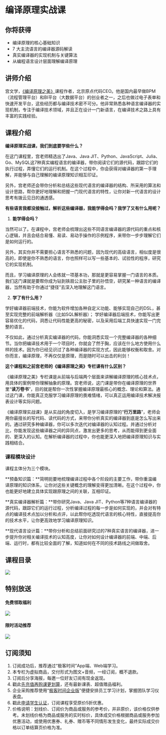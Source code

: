 # 编译原理实战课

## 你将获得

*   编译原理的核心基础知识
*   7 大主流语言的编译器源码解读
*   真实编译器的实现机制与关键算法
*   从编程语言设计层面理解编译原理

  

## 讲师介绍

宫文学，[《编译原理之美》](https://time.geekbang.org/column/intro/219?utm_term=zeusJSBTL&utm_source=app&utm_medium=geektime&utm_campaign=219-end&utm_content=zhuanlanxiangqingye0601)课程作者，北京原点代码CEO。他是国内最早做BPM（流程管理平台）和BI平台（大数据平台）的创业者之一，之后也做过电子表单和快速开发平台，这些经历都与编译技术密不可分。他非常熟悉各种语言编译器的实现机制，专注于编译技术领域，并且正在设计一门新语言，在编译技术之路上具有丰富的实践经验。

  

## 课程介绍

**编译原理实战课，我们到底要学些什么？**

在这门课程里，宫老师精选出了Java、Java JIT、Python、JavaScript、Julia、Go、MySQL这7种真实编程语言的编译器，带你阅读它们的源代码，跟踪它们的执行过程，弄懂它们的运行机制。在这个过程中，你会获得对编译器的第一手理解，并能够与自己理解的编译原理知识相互印证。

另外，宫老师还会带你分析和总结这些现代语言的编译器的结构、所采用的算法和设计思路，帮你更好地理解和把握一门现代语言的特性，让你对新一代语言的设计思考有拨云见日的通透感。

**有些语言我都没接触过，解析这些编译器，我能学得会吗？我学了又有什么用呢？**

1.  **能学得会吗？**

当然可以了。在课程中，宫老师会梳理出这些不同语言编译器的源代码的重点和核心逻辑，并且会结合易懂、易读、易动手操作的示例程序，来带你一步步理解它们是如何运行的。

另外，其实你并不需要担心语言不熟悉的问题，因为现代的高级语言，相似度是很高的，即使是你不熟悉的语言，你也照样可以写一些基本的、试验性的程序，研究它的实现机制。

而且，学习编译原理的人会练就一项基本功，那就是更容易掌握一门语言的本质。我们这门课就是要帮你成为钻到铁扇公主肚子里的孙悟空，研究某一种语言的编译器，当然有助于你通过“捷径”去深入地理解这门语言。

2.  **学了有什么用？**

学好编译器前端技术，你能为软件增加各种自定义功能、能够实现自己的DSL，甚至实现完整的前端解析器（比如SQL解析器）； 学好编译器后端技术，你能写出更容易优化的代码，洞悉让代码性能更高的秘密，以及采用后端工具快速实现一门完整的语言。

不仅如此，通过分析真实编译器的代码，你能洞悉实现一个完整编译器的各种细节。当你把编译技术用于一个项目时，你就会了然于胸，应该在什么地方使用什么样的技术。因为你已经见识过了各种编译器的实现方式，因此能够权衡和取舍。对你而言，编译原理，不再仅仅是原理，而是随时可以出击的利剑！

**这个课程和之前宫老师的《编译原理之美》专栏课有什么区别？**

《编译原理之美》专栏课是从前端与后端两个层面来讲解编译原理的核心技术点，用具体的案例带你理解抽象的原理。宫老师说，这门课是带你在编译原理的世界里“**读万卷书**”，目的就是帮你一次性掌握编译原理最核心的概念、理论和算法。通过这门课，你能真正克服学习编译原理的畏难情绪，可以真正运用编译技术解决报表设计等实际问题。

《编译原理实战课》是从实战的角度切入，是学习编译原理的“**行万里路**”，老师会用你最擅长的写代码、读代码的方式，来带你分析真实的编译器到底是怎么写出来的。通过研究多种编译器，你可以多次迭代对编译器的认知过程。并通过分析对比，你能发现这些编译器之间的异同点，激发出更多的思考，从而能得到更全面的、更深入的认知。在解析编译器的过程中，你也能更深入地把编译原理知识与实践相结合。

### 课程模块设计

课程主体分为三个模块。

**预备知识篇：**简明扼要地梳理编译过程中各个阶段的主要工作，带你重温编译原理的知识体系，让你对这些关键概念的理解变得更加清晰。在这个过程中，你也能更好地建立具体实现跟原理之间的关联，互相印证。

**真实编译器解析篇：**带你研究Java、Java JIT、Python等7种语言编译器的源代码，跟踪它们的运行过程，分析编译过程的每一步是如何实现的，并会对有特点的编译技术点加以分析和点评，以此帮你吃透现代语言的核心特性，直接提高你的技术水平，让你更高效地学习编译原理知识。

**现代语言设计篇：**带你分析和总结前面研究过的7种真实语言的编译器，进一步提升你对相关编译技术的认知高度，让你对如何设计编译器的前端、中端、后端、运行时，都有比较全面的了解，知道如何在不同的技术路线之间做取舍。

  

## 课程目录

[![](https://static001.geekbang.org/resource/image/7f/8f/7fce81d4f7f969yy7593972b6e6a048f.jpg)](https://shop18793264.m.youzan.com/wscgoods/detail/2ou1v6u4vq4k8rv?dc_ps=2899964955380117504.200001)

  

## 特别放送

#### 免费领取福利

[![](https://static001.geekbang.org/resource/image/69/dc/69c52d08278a2164dc5b061ba342a5dc.jpg?wh=960x301)](https://time.geekbang.org/article/427012)

  

#### 限时活动推荐

[![](https://static001.geekbang.org/resource/image/67/a0/6720f5d50b4b38abbf867facdef728a0.png?wh=1035x360)](https://shop18793264.m.youzan.com/wscgoods/detail/2fmoej9krasag5p?dc_ps=2913145716543073286.200001)

  

## 订阅须知

1.  订阅成功后，推荐通过“极客时间”App端、Web端学习。
2.  本专栏为虚拟商品，交付形式为图文+音频，一经订阅，概不退款。
3.  订阅后分享海报，每邀一位好友订阅有现金返现。
4.  戳此[先充值再购课更划算](https://shop18793264.m.youzan.com/wscgoods/detail/2fmoej9krasag5p?scan=1&activity=none&from=kdt&qr=directgoods_1541158976&shopAutoEnter=1)，还有最新课表、超值赠品福利。
5.  企业采购推荐使用“[极客时间企业版](https://b.geekbang.org/?utm_source=geektime&utm_medium=columnintro&utm_campaign=newregister&gk_source=2021020901_gkcolumnintro_newregister)”便捷安排员工学习计划，掌握团队学习仪表盘。
6.  戳此[申请学生认证](https://promo.geekbang.org/activity/student-certificate?utm_source=geektime&utm_medium=caidanlan1)，订阅课程享受原价5折优惠。
7.  价格说明：划线价、订阅价为商品或服务的参考价，并非原价，该价格仅供参考。未划线价格为商品或服务的实时标价，具体成交价格根据商品或服务参加优惠活动，或使用优惠券、礼券、赠币等不同情形发生变化，最终实际成交价格以订单结算页价格为准。
